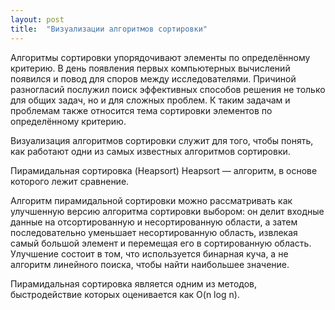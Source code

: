 ```yaml
---
layout: post
title:  "Визуализации алгоритмов сортировки"
---
```


Алгоритмы сортировки упорядочивают элементы по определённому критерию. В день появления первых компьютерных вычислений появился и повод для споров между исследователями. Причиной разногласий послужил поиск эффективных способов решения не только для общих задач, но и для сложных проблем. К таким задачам и проблемам также относится тема сортировки элементов по определённому критерию.

Визуализация алгоритмов сортировки служит для того, чтобы понять, как работают одни из самых известных алгоритмов сортировки.

Пирамидальная сортировка (Heapsort)
Heapsort — алгоритм, в основе которого лежит сравнение.

Алгоритм пирамидальной сортировки можно рассматривать как улучшенную версию алгоритма сортировки выбором: он делит входные данные на отсортированную и несортированную области, а затем последовательно уменьшает несортированную область, извлекая самый большой элемент и перемещая его в сортированную область. Улучшение состоит в том, что используется бинарная куча, а не алгоритм линейного поиска, чтобы найти наибольшее значение.

Пирамидальная сортировка является одним из методов, быстродействие которых оценивается как O(n log n).

